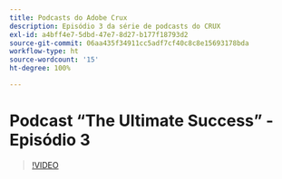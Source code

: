 ```yaml
---
title: Podcasts do Adobe Crux
description: Episódio 3 da série de podcasts do CRUX
exl-id: a4bff4e7-5dbd-47e7-8d27-b177f18793d2
source-git-commit: 06aa435f34911cc5adf7cf40c8c8e15693178bda
workflow-type: ht
source-wordcount: '15'
ht-degree: 100%

---
```


# Podcast “The Ultimate Success” - Episódio 3

>[!VIDEO](https://video.tv.adobe.com/v/3428675?quality=12learn=on)
